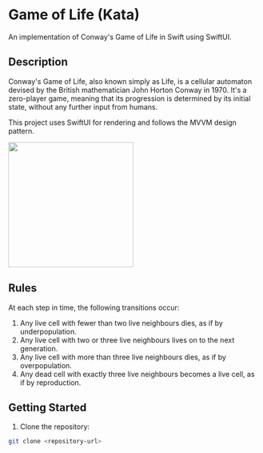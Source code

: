 # Game of Life (Kata)

An implementation of Conway's Game of Life in Swift using SwiftUI.

## Description

Conway's Game of Life, also known simply as Life, is a cellular automaton devised by the British mathematician John Horton Conway in 1970. It's a zero-player game, meaning that its progression is determined by its initial state, without any further input from humans.

This project uses SwiftUI for rendering and follows the MVVM design pattern.

<img src="https://github.com/Sinity0/Game-of-life/assets/8318379/fc1afca7-f9ed-4298-a99c-d0b381769954" width="250" height="250"/>

## Rules
At each step in time, the following transitions occur:
  1. Any live cell with fewer than two live neighbours dies, as if by underpopulation.
  2. Any live cell with two or three live neighbours lives on to the next generation.
  3. Any live cell with more than three live neighbours dies, as if by overpopulation.
  4. Any dead cell with exactly three live neighbours becomes a live cell, as if by reproduction.

## Getting Started

1. Clone the repository:
```bash
git clone <repository-url>
